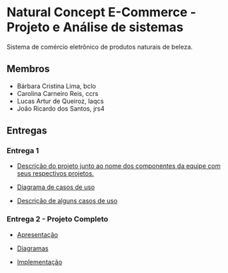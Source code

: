 # Natural Concept E-Commerce - Projeto e Análise de sistemas

Sistema de comércio eletrônico de produtos naturais de beleza.

## Membros

- Bárbara Cristina Lima, bclo
- Carolina Carneiro Reis, ccrs
- Lucas Artur de Queiroz, laqcs
- João Ricardo dos Santos, jrs4


## Entregas

### Entrega 1 
- [Descrição do projeto junto ao nome dos componentes da equipe com seus respectivos projetos.](https://docs.google.com/document/d/1o8QlwaRiYYteJZ2C-TPifjMUfF1pBBvXD1o_N9ivRBk/edit)

- [Diagrama de casos de uso](https://github.com/lucazartu/natural-concept/blob/master/entregas/Diagrama%20de%20casos%20de%20uso.pdf) 

- [Descrição de alguns casos de uso](https://docs.google.com/a/cin.ufpe.br/document/d/1OqsndZd63i1wxDbRp76tcSPIfdEOS__jjAHY896danY/edit?usp=sharing)

### Entrega 2 - Projeto Completo
- [Apresentação](https://github.com/lucazartu/natural-concept/blob/master/entregas/Apresentacao1.pdf)

- [Diagramas](https://drive.google.com/drive/folders/0B6beWpCbO09DVHNTRVRYZGVGdFE?usp=sharing)

- [Implementação](https://github.com/lucazartu/natural-concept/naturalConcept)
